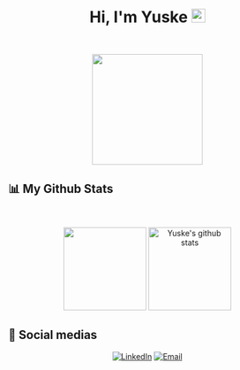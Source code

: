 <h1 align="center">Hi, I'm Yuske <img src="https://media.giphy.com/media/hvRJCLFzcasrR4ia7z/giphy.gif" width="25px"></h1>
<br>
<p align="center">
  <img src="https://tenor.com/pt/view/goku-gif-22710398.gif" width="200px">
</p>

<h2 align="left">📊 My Github Stats</h2>

<br>
<p align="center" >
  <img src="https://github-readme-stats.vercel.app/api/top-langs/?username=tuskininjaa&theme=github_dark&hide_langs_below=1&layout=compact" height="150px"/>
  <img src="https://github-readme-stats.vercel.app/api?username=tuskininjaa&count_private=true&hide=stars&show_icons=true&theme=github_dark&line_height=27" alt="Yuske's github stats" height="150px"/>
</p>

<h2 align="left">🤝 Social medias</h2>

<p align=center>
  <a href="https://www.linkedin.com/in/vitor-yuske-watanabe-884136241/?originalSubdomain=br"><img src="https://img.shields.io/static/v1?style=for-the-badge&message=LinkedIn&color=0A66C2&logo=LinkedIn&logoColor=FFFFFF&label=" alt="LinkedIn" /></a>
  <a href="mailto:vitor.yuski1@gmail.com?subject=Hi%20William%20,%20nice%20to%20meet%20you!"><img alt="Email" src="https://img.shields.io/static/v1?style=for-the-badge&message=Gmail&color=EA4335&logo=Gmail&logoColor=FFFFFF&label=" /></a>
</p>
